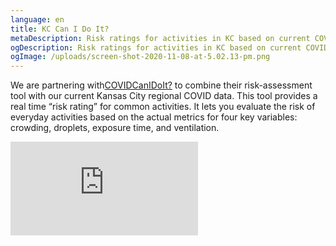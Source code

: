 ```yaml
---
language: en
title: KC Can I Do It?
metaDescription: Risk ratings for activities in KC based on current COVID-19 data.
ogDescription: Risk ratings for activities in KC based on current COVID-19 data.
ogImage: /uploads/screen-shot-2020-11-08-at-5.02.13-pm.png
---
```

We are partnering with[COVIDCanIDoIt?](https://covidcanidoit.com/US/all) to combine their risk-assessment tool with our current Kansas City regional COVID data. This tool provides a real time “risk rating” for common activities. It lets you evaluate the risk of everyday activities based on the actual metrics for four key variables: crowding, droplets, exposure time, and ventilation.

<iframe src="https://covidcanidoit.com/US/kansas-city/?embed=true&regionlock=true" scrolling="no" style="border:0">
    </iframe>